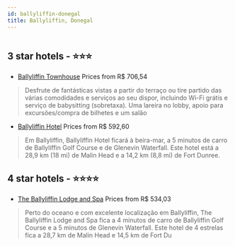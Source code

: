 ```yaml
---
id: ballyliffin-donegal
title: Ballyliffin, Donegal
---
```


<center><img src="https://i.travelapi.com/hotels/9000000/8760000/8755800/8755753/8d289d52_z.jpg" alt="" /></center>


##  3 star hotels - ⭐️⭐️⭐️

-    [Ballyliffin Townhouse](https://www.hurb.com/br/aud/https://www.hurb.com/br/hotels/ballyliffin/ballyliffin-townhouse-HT-YZRA?cmp=18055) Prices from R$ 706,54
   > Desfrute de fantásticas vistas a partir do terraço ou tire partido das várias comodidades e serviços ao seu dispor, incluindo Wi-Fi grátis e serviço de babysitting (sobretaxa). Uma lareira no lobby, apoio para excursões/compra de bilhetes e um salão 
-    [Ballyliffin Hotel](https://www.hurb.com/br/aud/https://www.hurb.com/br/hotels/ballyliffin/ballyliffin-hotel-HT-JZF4?cmp=18055) Prices from R$ 592,60
   > Em Ballyliffin, Ballyliffin Hotel ficará à beira-mar, a 5 minutos de carro de Ballyliffin Golf Course e de Glenevin Waterfall. Este hotel está a 28,9 km (18 mi) de Malin Head e a 14,2 km (8,8 mi) de Fort Dunree.

##  4 star hotels - ⭐️⭐️⭐️⭐️

-    [The Ballyliffin Lodge and Spa](https://www.hurb.com/br/aud/https://www.hurb.com/br/hotels/ballyliffin/the-ballyliffin-lodge-and-spa-HT-3KFX?cmp=18055) Prices from R$ 534,03
   > Perto do oceano e com excelente localização em Ballyliffin, The Ballyliffin Lodge and Spa fica a 4 minutos de carro de Ballyliffin Golf Course e a 5 minutos de Glenevin Waterfall.  Este hotel de 4 estrelas fica a 28,7 km de Malin Head e 14,5 km de Fort Du
